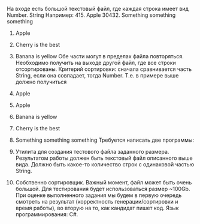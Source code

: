 На входе есть большой текстовый файл, где каждая строка имеет вид Number. String
Например:
415. Apple
30432. Something something something
1. Apple
32. Cherry is the best
2. Banana is yellow
Обе части могут в пределах файла повторяться. Необходимо получить на выходе другой файл, где
все строки отсортированы. Критерий сортировки: сначала сравнивается часть String, если она
совпадает, тогда Number.
Т.е. в примере выше должно получиться
1. Apple
415. Apple
2. Banana is yellow
32. Cherry is the best
30432. Something something something
Требуется написать две программы:


1. Утилита для создания тестового файла заданного размера. Результатом работы должен быть
текстовый файл описанного выше вида. Должно быть какое-то количество строк с одинаковой
частью String.
2. Собственно сортировщик. Важный момент, файл может быть очень большой. Для тестирования
будет использоваться размер ~100Gb.
При оценке выполненного задания мы будем в первую очередь смотреть на результат
(корректность генерации/сортировки и время работы), во вторую на то, как кандидат пишет код.
Язык программирования: C#.